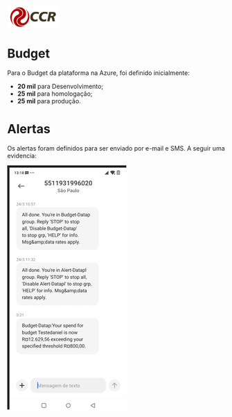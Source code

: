 ![Logo-grupo-ccr-Editado-v3.png](/.attachments/Logo-grupo-ccr-Editado-v3-0259b883-c48a-46a1-8aea-9da7c5b138aa.png)


# Budget
Para o Budget da plataforma na Azure, foi definido inicialmente:

* **20 mil** para Desenvolvimento;
* **25 mil** para homologação;
* **25 mil** para produção.


# Alertas

Os alertas foram definidos para ser enviado por e-mail e SMS. A seguir uma evidencia:

![image.png](/.attachments/image-6f38fd55-546e-4428-a18b-54710687ffb7.png)